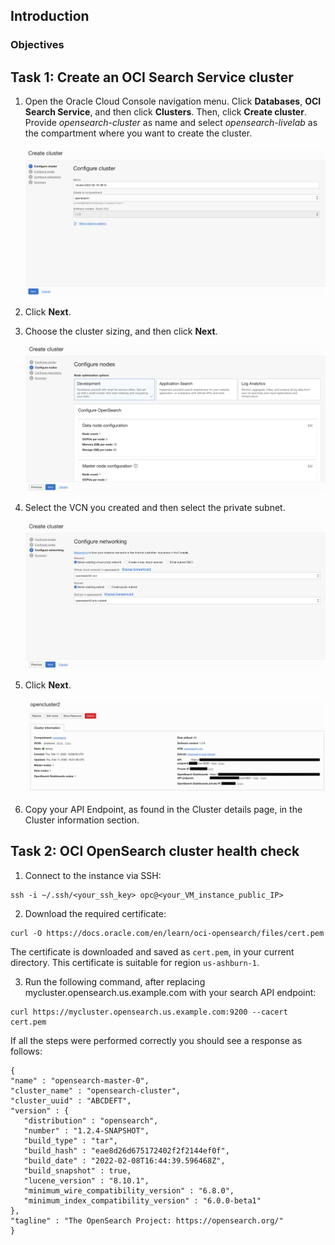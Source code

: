 ## Introduction

### Objectives

## Task 1: Create an OCI Search Service cluster

1. Open the Oracle Cloud Console navigation menu. Click **Databases**, **OCI Search Service**, and then click **Clusters**. Then, click **Create cluster**. Provide *opensearch-cluster* as name and select *opensearch-livelab* as the compartment where you want to create the cluster.

   <img src="../images/image1.png" alt="Oracle Cloud Console screen - Configure cluster" />

2. Click **Next**.
3. Choose the cluster sizing, and then click **Next**.

   <img src="../images/image2.png" alt="Oracle Cloud Console screen - Configure nodes" />

4. Select the VCN you created and then select the private subnet.

   <img src="../images/image3.png" alt="Oracle Cloud Console screen - Configure networking" />

5. Click **Next**.

   <img src="../images/image4.png" alt="Oracle Cloud Console screen - cluster details page, after cluster creation" />

6. Copy your API Endpoint, as found in the Cluster details page, in the Cluster information section.

## Task 2: OCI OpenSearch cluster health check

1. Connect to the instance via SSH:  

```
ssh -i ~/.ssh/<your_ssh_key> opc@<your_VM_instance_public_IP>
```

2. Download the required certificate:

```
curl -O https://docs.oracle.com/en/learn/oci-opensearch/files/cert.pem
```  

The certificate is downloaded and saved as `cert.pem`, in your current directory. This certificate is suitable for region `us-ashburn-1`.  

3. Run the following command, after replacing mycluster.opensearch.us.example.com with your search API endpoint:

```
curl https://mycluster.opensearch.us.example.com:9200 --cacert cert.pem
```

If all the steps were performed correctly you should see a response as follows:  

```
{
"name" : "opensearch-master-0",
"cluster_name" : "opensearch-cluster",
"cluster_uuid" : "ABCDEFT",
"version" : {
   "distribution" : "opensearch",
   "number" : "1.2.4-SNAPSHOT",
   "build_type" : "tar",
   "build_hash" : "eae8d26d675172402f2f2144ef0f",
   "build_date" : "2022-02-08T16:44:39.596468Z",
   "build_snapshot" : true,
   "lucene_version" : "8.10.1",
   "minimum_wire_compatibility_version" : "6.8.0",
   "minimum_index_compatibility_version" : "6.0.0-beta1"
},
"tagline" : "The OpenSearch Project: https://opensearch.org/"
}
```
